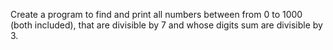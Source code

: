 Create a program to find and print all numbers between from 0 to 1000 (both included), that are divisible by 7 and whose digits sum are divisible by 3.

